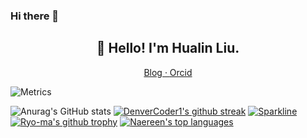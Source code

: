 ### Hi there 👋

<!--
**liaochenlanruo/liaochenlanruo** is a ✨ _special_ ✨ repository because its `README.md` (this file) appears on your GitHub profile.

Here are some ideas to get you started:

- 🔭 I’m currently working on ...
- 🌱 I’m currently learning ...
- 👯 I’m looking to collaborate on ...
- 🤔 I’m looking for help with ...
- 💬 Ask me about ...
- 📫 How to reach me: ...
- 😄 Pronouns: ...
- ⚡ Fun fact: ...
-->
### 
<h2 align="center">👋 Hello! I'm Hualin Liu.</h2>
<p align="center">
  <a href="https://liaochenlanruo.gitee.io/">
  Blog · 
  </a>
  <a href="https://orcid.org/0000-0002-3630-5522">
  Orcid
  </a>
</p>

 ![Metrics](https://github-metrics.svg)
 
 ![Anurag's GitHub stats](https://github-readme-stats.vercel.app/api?username=liaochenlanruo&theme=highcontrast&show_icons=true) [![DenverCoder1's github streak](https://github-readme-streak-stats.herokuapp.com/?user=liaochenlanruo&theme=blue-green)](https://github.com/DenverCoder1/github-readme-streak-stats)
 [![Sparkline](https://stars.medv.io/Naereen/badges.svg)](https://stars.medv.io/Naereen/badges)
  [![Ryo-ma's github trophy](https://github-profile-trophy.vercel.app/?username=liaochenlanruo&row=3)](https://github.com/ryo-ma/github-profile-trophy)    [![Naereen's top languages](https://github-readme-stats.vercel.app/api/top-langs/?username=liaochenlanruo&theme=blue-green)](https://github.com/anuraghazra/github-readme-stats)
 

<!--
<table style="width:100%">
  <tr>
    <th><a href="https://github.com/liaochenlanruo">
      <img src="https://github-readme-stats.vercel.app/api?username=liaochenlanruo&show_icons=true&hide_border=true&count_private=true&include_all_commits=true" />
    </a></th>
    <th><a href="https://github.com/liaochenlanruo">
      <img src="https://github-readme-stats.vercel.app/api/top-langs/?username=liaochenlanruo&layout=compact&langs_count=6&hide=html,css" />
    </a></th>
  </tr>    
</table>

  <th><a href="https://github.com/liaochenlanruo">
     <img src="https://github-readme-stats.vercel.app/api/wakatime?username=liaochenlanruo&layout=compact&v=2"/>
    </a><th>
-->
